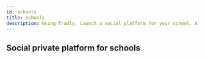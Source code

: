 ```yaml
---
id: schools
title: Schools 
description: Using Tradly, Launch a social platform for your school. Allow students to learn each other. Comes with pre-built apps + robust set of APIs. 
---
```


## Social private platform for schools
